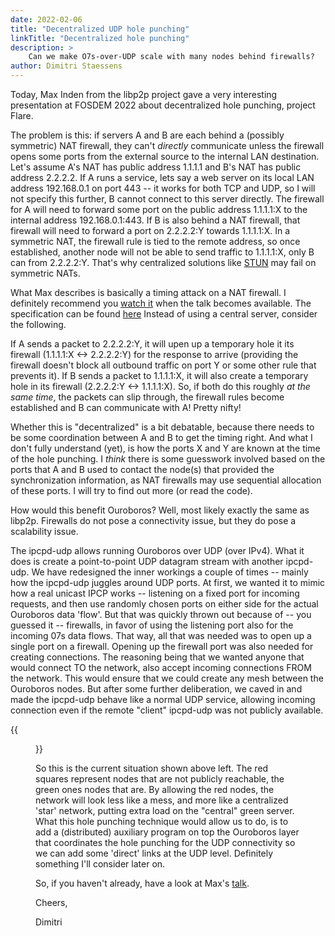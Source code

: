 ```yaml
---
date: 2022-02-06
title: "Decentralized UDP hole punching"
linkTitle: "Decentralized hole punching"
description: >
    Can we make O7s-over-UDP scale with many nodes behind firewalls?
author: Dimitri Staessens
---
```


Today, Max Inden from the libp2p project gave a very interesting
presentation at FOSDEM 2022 about decentralized hole punching, project
Flare.

The problem is this: if servers A and B are each behind a (possibly
symmetric) NAT firewall, they can't _directly_ communicate unless the
firewall opens some ports from the external source to the internal LAN
destination. Let's assume A's NAT has public address 1.1.1.1 and B's
NAT has public address 2.2.2.2. If A runs a service, lets say a web
server on its local LAN address 192.168.0.1 on port 443 -- it works
for both TCP and UDP, so I will not specify this further, B cannot
connect to this server directly. The firewall for A will need to
forward some port on the public address 1.1.1.1:X to the internal
address 192.168.0.1:443. If B is also behind a NAT firewall, that
firewall will need to forward a port on 2.2.2.2:Y towards 1.1.1.1:X.
In a symmetric NAT, the firewall rule is tied to the remote address,
so once established, another node will not be able to send traffic to
1.1.1.1:X, only B can from 2.2.2.2:Y. That's why centralized solutions
like [STUN](https://en.wikipedia.org/wiki/STUN) may fail on symmetric
NATs.

What Max describes is basically a timing attack on a NAT firewall. I
definitely recommend you
[watch it](https://fosdem.org/2022/schedule/event/peer_to_peer_hole_punching_without_centralized_infrastructure/)
when the talk becomes available. The specification can be found
[here](https://github.com/libp2p/specs/blob/master/relay/DCUtR.md)
Instead of using a central server, consider the following.

If A sends a packet to 2.2.2.2:Y, it will upen up a temporary hole it
its firewall (1.1.1.1:X <-> 2.2.2.2:Y) for the response to arrive
(providing the firewall doesn't block all outbound traffic on port Y
or some other rule that prevents it). If B sends a packet to
1.1.1.1:X, it will also create a temporary hole in its firewall
(2.2.2.2:Y <-> 1.1.1.1:X). So, if both do this roughly _at the same
time_, the packets can slip through, the firewall rules become
established and B can communicate with A! Pretty nifty!

Whether this is "decentralized" is a bit debatable, because there
needs to be some coordination between A and B to get the timing
right. And what I don't fully understand (yet), is how the ports X and
Y are known at the time of the hole punching. I *think* there is some
guesswork involved based on the ports that A and B used to contact the
node(s) that provided the synchronization information, as NAT
firewalls may use sequential allocation of these ports. I will try to
find out more (or read the code).

How would this benefit Ouroboros? Well, most likely exactly the same
as libp2p. Firewalls do not pose a connectivity issue, but they do
pose a scalability issue.

The ipcpd-udp allows running Ouroboros over UDP (over IPv4). What it
does is create a point-to-point UDP datagram stream with another
ipcpd-udp. We have redesigned the inner workings a couple of times --
mainly how the ipcpd-udp juggles around UDP ports. At first, we wanted
it to mimic how a real unicast IPCP works -- listening on a fixed port
for incoming requests, and then use randomly chosen ports on either
side for the actual Ouroboros data 'flow'. But that was quickly thrown
out because of -- you guessed it -- firewalls, in favor of using the
listening port also for the incoming 07s data flows. That way, all
that was needed was to open up a single port on a firewall. Opening up
the firewall port was also needed for creating connections. The
reasoning being that we wanted anyone that would connect TO the
network, also accept incoming connections FROM the network. This would
ensure that we could create any mesh between the Ouroboros nodes. But
after some further deliberation, we caved in and made the ipcpd-udp
behave like a normal UDP service, allowing incoming connection even if
the remote "client" ipcpd-udp was not publicly available.

{{<figure width="40%" src="/blog/20220206-hole-punching.png">}}

So this is the current situation shown above left. The red squares
represent nodes that are not publicly reachable, the green ones nodes
that are. By allowing the red nodes, the network will look less like a
mess, and more like a centralized 'star' network, putting extra load
on the "central" green server.  What this hole punching technique
would allow us to do, is to add a (distributed) auxiliary program on
top the Ouroboros layer that coordinates the hole punching for the UDP
connectivity so we can add some 'direct' links at the UDP level.
Definitely something I'll consider later on.

So, if you haven't already, have a look at Max's
[talk](https://fosdem.org/2022/schedule/event/peer_to_peer_hole_punching_without_centralized_infrastructure/).

Cheers,

Dimitri